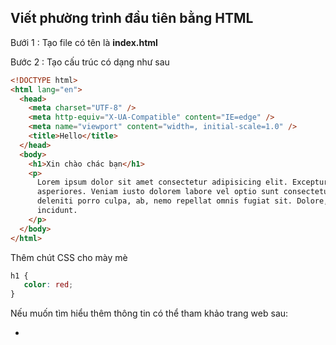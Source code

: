 ## Viết phường trình đầu tiên bằng HTML

Bưới 1 : Tạo file có tên là **index.html**

Bước 2 : Tạo cấu trúc có dạng như sau

```html
<!DOCTYPE html>
<html lang="en">
  <head>
    <meta charset="UTF-8" />
    <meta http-equiv="X-UA-Compatible" content="IE=edge" />
    <meta name="viewport" content="width=, initial-scale=1.0" />
    <title>Hello</title>
  </head>
  <body>
    <h1>Xin chào chác bạn</h1>
    <p>
      Lorem ipsum dolor sit amet consectetur adipisicing elit. Excepturi,
      asperiores. Veniam iusto dolorem labore vel optio sunt consectetur
      deleniti porro culpa, ab, nemo repellat omnis fugiat sit. Dolore, eius
      incidunt.
    </p>
  </body>
</html>
```

Thêm chút CSS cho mày mè
 
 ```CSS
 h1 {
    color: red;
}
```

Nếu muốn tìm hiểu thêm thông tin có thể tham khảo trang web sau:

- 